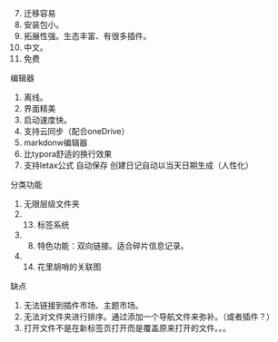 
7. 迁移容易
2. 安装包小。
9. 拓展性强。生态丰富、有很多插件。
10. 中文。
11. 免费

编辑器
1. 离线。
6. 界面精美
3. 启动速度快。
5. 支持云同步（配合oneDrive）
4. markdonw编辑器
13. 比typora舒适的换行效果
14. 支持letax公式
自动保存
创建日记自动以当天日期生成（人性化）

分类功能
1. 无限层级文件夹
2. 13. 标签系统
3. 8. 特色功能：双向链接。适合碎片信息记录。
4. 14. 花里胡哨的关联图



缺点
1. 无法链接到插件市场、主题市场。
2. 无法对文件夹进行排序。通过添加一个导航文件来弥补。（或者插件？）
3. 打开文件不是在新标签页打开而是覆盖原来打开的文件。。。